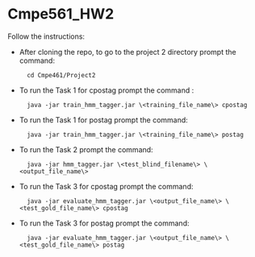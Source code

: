 # Cmpe561_HW2

Follow the instructions:

* After cloning the repo, to go to the project 2 directory prompt the command:

        cd Cmpe461/Project2

* To run the Task 1 for cpostag prompt the command :

        java -jar train_hmm_tagger.jar \<training_file_name\> cpostag

* To run the Task 1  for postag prompt the command:

        java -jar train_hmm_tagger.jar \<training_file_name\> postag

* To run the Task 2 prompt the command:

        java -jar hmm_tagger.jar \<test_blind_filename\> \<output_file_name\>

* To run the Task 3 for cpostag prompt the command:

        java -jar evaluate_hmm_tagger.jar \<output_file_name\> \<test_gold_file_name\> cpostag

* To run the Task 3 for postag prompt the command:

        java -jar evaluate_hmm_tagger.jar \<output_file_name\> \<test_gold_file_name\> postag




